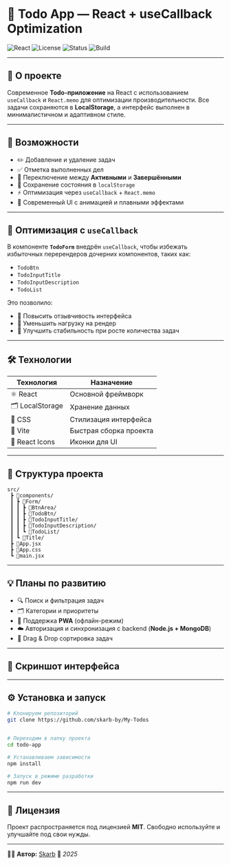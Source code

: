 # 🧩 Todo App — React + useCallback Optimization

![React](https://img.shields.io/badge/React-18.0+-61dafb?logo=react&logoColor=white)
![License](https://img.shields.io/badge/license-MIT-green)
![Status](https://img.shields.io/badge/status-active-success)
![Build](https://img.shields.io/badge/build-passing-brightgreen)

---

## 📝 О проекте

Современное **Todo-приложение** на React с использованием `useCallback` и `React.memo` для оптимизации производительности.
Все задачи сохраняются в **LocalStorage**, а интерфейс выполнен в минималистичном и адаптивном стиле.

---

## 🚀 Возможности

- ✏️ Добавление и удаление задач
- ✅ Отметка выполненных дел
- 🔄 Переключение между **Активными** и **Завершёнными**
- 💾 Сохранение состояния в `localStorage`
- ⚡ Оптимизация через `useCallback` + `React.memo`
- 🌈 Современный UI с анимацией и плавными эффектами

---

## 🧠 Оптимизация с `useCallback`

В компоненте **`TodoForm`** внедрён `useCallback`, чтобы избежать избыточных перерендеров дочерних компонентов, таких как:

- `TodoBtn`
- `TodoInputTitle`
- `TodoInputDescription`
- `TodoList`

Это позволило:

- 🔹 Повысить отзывчивость интерфейса
- 🔹 Уменьшить нагрузку на рендер
- 🔹 Улучшить стабильность при росте количества задач

---

## 🛠️ Технологии

| Технология      | Назначение             |
| --------------- | ---------------------- |
| ⚛️ React        | Основной фреймворк     |
| 🗂️ LocalStorage | Хранение данных        |
| 💅 CSS          | Стилизация интерфейса  |
| 🧱 Vite         | Быстрая сборка проекта |
| 🎨 React Icons  | Иконки для UI          |

---

## 📁 Структура проекта

```
src/
 ┣ 📂components/
 ┃ ┣ 📂Form/
 ┃ ┃ ┣ 📂BtnArea/
 ┃ ┃ ┣ 📂TodoBtn/
 ┃ ┃ ┣ 📂TodoInputTitle/
 ┃ ┃ ┣ 📂TodoInputDescription/
 ┃ ┃ ┗ 📂TodoList/
 ┃ ┗ 📂Title/
 ┣ 📜App.jsx
 ┣ 📜App.css
 ┗ 📜main.jsx
```

---

## 💡 Планы по развитию

- 🔍 Поиск и фильтрация задач
- 🗂️ Категории и приоритеты
- 📱 Поддержка **PWA** (офлайн-режим)
- ☁️ Авторизация и синхронизация с backend (**Node.js + MongoDB**)
- 🎯 Drag & Drop сортировка задач

---

## 📸 Скриншот интерфейса

---

## ⚙️ Установка и запуск

```bash
# Клонируем репозиторий
git clone https://github.com/skarb-by/My-Todos


# Переходим в папку проекта
cd todo-app

# Устанавливаем зависимости
npm install

# Запуск в режиме разработки
npm run dev
```

---

## 📄 Лицензия

Проект распространяется под лицензией **MIT**.
Свободно используйте и улучшайте под свои нужды.

---

👨‍💻 **Автор:** [Skarb](https://github.com/skarb-by)
📅 _2025_

